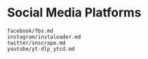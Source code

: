 # Social Media Platforms

```{toctree}
facebook/fbs.md
instagram/instaloader.md
twitter/snscrape.md
youtube/yt-dlp_ytcd.md
```